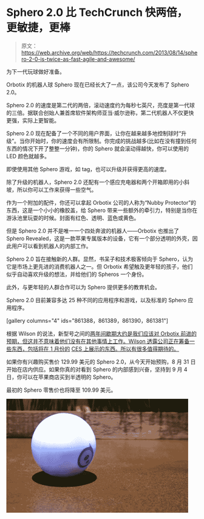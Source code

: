 # Sphero 2.0 比 TechCrunch 快两倍，更敏捷，更棒

> 原文：<https://web.archive.org/web/https://techcrunch.com/2013/08/14/sphero-2-0-is-twice-as-fast-agile-and-awesome/>

为下一代玩球做好准备。

Orbotix 的机器人球 Sphero 现在已经长大了一点，该公司今天发布了 Sphero 2.0。

Sphero 2.0 的速度是第二代的两倍，滚动速度约为每秒七英尺，亮度是第一代球的三倍。据联合创始人兼首席软件架构师亚当·威尔逊称，第二代机器人不仅更快更强，实际上更智能。

Sphero 2.0 现在配备了一个不同的用户界面，让你在越来越多地控制球时“升级”。当你开始时，你的速度会有所限制。你完成的挑战越多(比如在没有撞到任何东西的情况下开了整整一分钟)，你的 Sphero 就会滚动得越快，你可以使用的 LED 颜色就越多。

即使使用其他 Sphero 游戏，如 tag，也可以升级并获得更高的速度。

除了升级的机器人，Sphero 2.0 还配有一个感应充电器和两个开箱即用的小斜坡，所以你可以工作来获得一些空气。

作为一个附加的配件，你还可以拿起 Orbotix 公司的人称为“Nubby Protector”的东西，这是一个小小的橡胶盖，给 Sphero 带来一些额外的牵引力，特别是当你在游泳池里玩耍的时候。封面有红色、透明、蓝色或黄色。

但是 Sphero 2.0 并不是唯一一个四处奔波的机器人——Orbotix 也推出了 Sphero Revealed，这是一款苹果专属版本的设备，它有一个部分透明的外壳，因此用户可以看到机器人的内部工作。

Sphero 2.0 旨在接触新的人群。显然，书呆子和技术极客倾向于 Sphero，认为它是市场上更先进的消费机器人之一。但 Orbotix 希望触及更年轻的孩子，他们似乎自动喜欢升级的想法，并给他们的 Spheros 一个身份。

此外，与更年轻的人群合作可以为 Sphero 提供更多的教育机会。

Sphero 2.0 目前兼容多达 25 种不同的应用程序和游戏，以及标准的 Sphero 应用程序。

[gallery columns="4" ids="861388，861389，861390，861381"]

根据 Wilson 的说法，新型号之间的[两年间歇期大约是我们应该对 Orbotix 前进的预期，但这并不意味着他们没有在其他事情上工作。Wilson 透露公司正在筹备一些东西，包括将在 1 月份的](https://web.archive.org/web/20221206121149/https://beta.techcrunch.com/2011/09/14/sphero-sports-new-body-rolls-closer-to-official-release/) [CES 上展示的东西。所以有很多值得期待的。](https://web.archive.org/web/20221206121149/https://beta.techcrunch.com/2013/01/10/sphero-and-augmented-reality-made-for-each-other/)

如果你有兴趣购买售价 129.99 美元的 Sphero 2.0，从今天开始预购，8 月 31 日开始在店内供应。如果你真的对看到 Sphero 的内部感到兴奋，坚持到 9 月 4 日，你可以在苹果商店买到半透明的 Sphero。

最初的 Sphero 零售价也将降至 109.99 美元。

![sphero](img/eb55d477dd6c6e4b0f38288e9cf90d24.png)